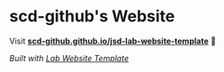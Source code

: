
# scd-github's Website

Visit **[scd-github.github.io/jsd-lab-website-template](https://scd-github.github.io/jsd-lab-website-template)** 🚀

_Built with [Lab Website Template](https://greene-lab.gitbook.io/lab-website-template-docs)_

